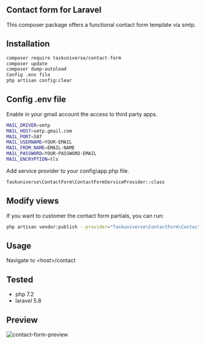 ## Contact form for Laravel

This composer package offers a functional contact form template via smtp.

## Installation

```bash
composer require taskuniverse/contact-form
composer update
composer dump-autoload
Config .env file
php artisan config:clear
```
## Config .env file

Enable in your gmail account the access to third party apps.

```bash
MAIL_DRIVER=smtp
MAIL_HOST=smtp.gmail.com
MAIL_PORT=587
MAIL_USERNAME=YOUR-EMAIL
MAIL_FROM_NAME=EMAIL-NAME
MAIL_PASSWORD=YOUR-PASSWORD-EMAIL
MAIL_ENCRYPTION=tls
```

Add service provider to your config\\app.php file.

```bash
Taskuniverse\ContactForm\ContactFormServiceProvider::class
```

## Modify views

If you want to customer the contact form partials, you can run:

```bash
php artisan vendor:publish --provider="Taskuniverse\ContactForm\ContactFormServiceProvider"
```

## Usage

Navigate to \<host\>/contact

## Tested

- php 7.2
- laravel 5.8

## Preview

![contact-form-preview](https://user-images.githubusercontent.com/27818621/59525871-1384f100-8e9d-11e9-8e3e-0f69d8bb96db.png)
